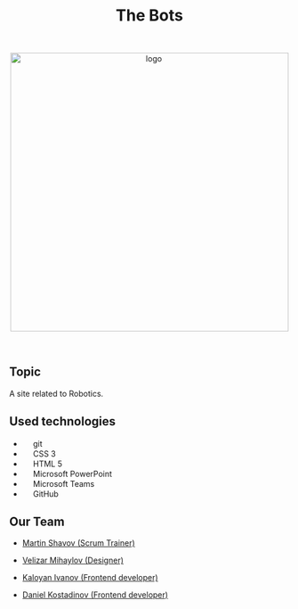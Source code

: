 <h1 align="center"> The Bots </h1>
<br>
<p align="center">
<img src="Project-Robotics\images" alt="logo" height="500" width="500""> 
</p>
<br>

## Topic
A site related to Robotics.

## Used technologies

- <img src="https://git-scm.com/images/logos/downloads/Git-Icon-1788C.png" width="15" height="15"> git <br>
- <img src="https://cdn.pixabay.com/photo/2017/08/05/11/16/logo-2582747_1280.png" width="15" height="15"> CSS 3 <br>
- <img src="https://w7.pngwing.com/pngs/201/90/png-transparent-logo-html-html5.png" width="15" height="15"> HTML 5 <br>
- <img src="https://upload.wikimedia.org/wikipedia/commons/thumb/0/0d/Microsoft_Office_PowerPoint_%282019%E2%80%93present%29.svg/640px-Microsoft_Office_PowerPoint_%282019%E2%80%93present%29.svg.png" width="15" height="15"> Microsoft PowerPoint <br>
- <img src="https://upload.wikimedia.org/wikipedia/commons/thumb/4/49/MicroTeams.png/640px-MicroTeams.png" width="15" height="15"> Microsoft Teams <br>
- <img src="https://github.githubassets.com/images/modules/logos_page/GitHub-Mark.png" width="15" height="15"> GitHub <br>

## Our Team
- <a href="https://github.com/MMShavov22"> Martin Shavov (Scrum Trainer)</a> <br>
   
- <a href="https://github.com/VNMihaylov22"> Velizar Mihaylov (Designer) </a><br>
   
- <a href="https://github.com/KKIvanov22"> Kaloyan Ivanov (Frontend developer) </a><br>
  
- <a href="https://github.com/DKrKostadinov22"> Daniel Kostadinov (Frontend developer) </a><br>
